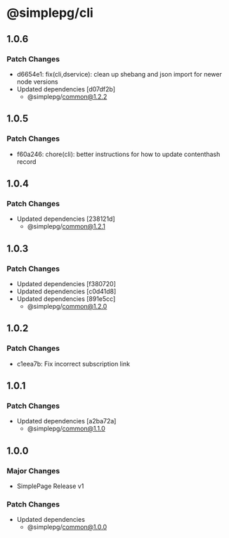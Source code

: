 # @simplepg/cli

## 1.0.6

### Patch Changes

- d6654e1: fix(cli,dservice): clean up shebang and json import for newer node versions
- Updated dependencies [d07df2b]
  - @simplepg/common@1.2.2

## 1.0.5

### Patch Changes

- f60a246: chore(cli): better instructions for how to update contenthash record

## 1.0.4

### Patch Changes

- Updated dependencies [238121d]
  - @simplepg/common@1.2.1

## 1.0.3

### Patch Changes

- Updated dependencies [f380720]
- Updated dependencies [c0d41d8]
- Updated dependencies [891e5cc]
  - @simplepg/common@1.2.0

## 1.0.2

### Patch Changes

- c1eea7b: Fix incorrect subscription link

## 1.0.1

### Patch Changes

- Updated dependencies [a2ba72a]
  - @simplepg/common@1.1.0

## 1.0.0

### Major Changes

- SimplePage Release v1

### Patch Changes

- Updated dependencies
  - @simplepg/common@1.0.0
